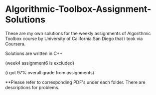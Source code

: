 # Algorithmic-Toolbox-Assignment-Solutions

These are my own solutions for the weekly assignments of Algorithmic Toolbox course by University of California San Diego that i took via Coursera.

Solutions are written in C++

(week4 assignment6 is excluded)

(i got 97% overall grade from assignments)

**Please refer to corresponding PDF's under each folder. There are descriptions for problems. 

